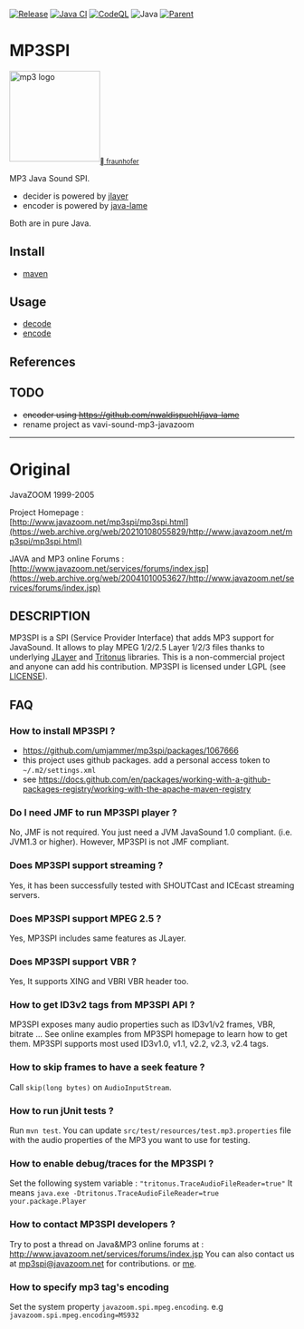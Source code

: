 [![Release](https://jitpack.io/v/umjammer/mp3spi.svg)](https://jitpack.io/#umjammer/mp3spi)
[![Java CI](https://github.com/umjammer/mp3spi/actions/workflows/maven.yml/badge.svg)](https://github.com/umjammer/mp3spi/actions/workflows/maven.yml)
[![CodeQL](https://github.com/umjammer/mp3spi/actions/workflows/codeql-analysis.yml/badge.svg)](https://github.com/umjammer/mp3spi/actions/workflows/codeql-analysis.yml)
![Java](https://img.shields.io/badge/Java-17-b07219)
[![Parent](https://img.shields.io/badge/Parent-vavi--sound--sandbox-pink)](https://github.com/umjammer/vavi-sound-sandbox)

# MP3SPI

<img alt="mp3 logo" src="https://github.com/umjammer/mp3spi/assets/493908/b718b78d-15c6-4356-a5ca-fca63ad7ffcb" width=160 /><sub><a href="https://www.iis.fraunhofer.de/de/ff/amm/unterhaltungselektronik/mp3.html">🅮 fraunhofer</a></sub>

MP3 Java Sound SPI.

- decider is powered by [jlayer](https://github.com/umjammer/jlayer)
- encoder is powered by [java-lame](https://github.com/nwaldispuehl/java-lame)

Both are in pure Java.

## Install

 * [maven](https://jitpack.io/#umjammer/mp3spi)

## Usage

 * [decode](src/test/java/Test3.java)
 * [encode](src/test/java/Test4.java)

## References

## TODO

 * ~~encoder using https://github.com/nwaldispuehl/java-lame~~
 * rename project as vavi-sound-mp3-javazoom

----

# Original

JavaZOOM 1999-2005

Project Homepage :<br/>
[http://www.javazoom.net/mp3spi/mp3spi.html](https://web.archive.org/web/20210108055829/http://www.javazoom.net/mp3spi/mp3spi.html)

JAVA and MP3 online Forums :<br/>
[http://www.javazoom.net/services/forums/index.jsp](https://web.archive.org/web/20041010053627/http://www.javazoom.net/services/forums/index.jsp)

## DESCRIPTION

MP3SPI is a SPI (Service Provider Interface) that adds MP3 support for JavaSound.
It allows to play MPEG 1/2/2.5 Layer 1/2/3 files thanks to underlying [JLayer](https://github.com/umjammer/jlayer)
and [Tritonus](https://github.com/umjammer/tritonus) libraries. This is a non-commercial project and anyone can add his
contribution. MP3SPI is licensed under LGPL (see [LICENSE](LICENSE.txt)).


## FAQ

### How to install MP3SPI ?

 * https://github.com/umjammer/mp3spi/packages/1067666
 * this project uses github packages. add a personal access token to `~/.m2/settings.xml`
 * see https://docs.github.com/en/packages/working-with-a-github-packages-registry/working-with-the-apache-maven-registry

### Do I need JMF to run MP3SPI player ?

  No, JMF is not required. You just need a JVM JavaSound 1.0 compliant.
  (i.e. JVM1.3 or higher). However, MP3SPI is not JMF compliant.

### Does MP3SPI support streaming ?

  Yes, it has been successfully tested with SHOUTCast and ICEcast streaming servers.

### Does MP3SPI support MPEG 2.5 ?

  Yes, MP3SPI includes same features as JLayer.

### Does MP3SPI support VBR ?

  Yes, It supports XING and VBRI VBR header too.

### How to get ID3v2 tags from MP3SPI API ?

  MP3SPI exposes many audio properties such as ID3v1/v2 frames, VBR, bitrate ...
  See online examples from MP3SPI homepage to learn how to get them.
  MP3SPI supports most used ID3v1.0, v1.1, v2.2, v2.3, v2.4 tags.

### How to skip frames to have a seek feature ?

  Call `skip(long bytes)` on `AudioInputStream`.

### How to run jUnit tests ?

  Run `mvn test`. You can update `src/test/resources/test.mp3.properties` file
  with the audio properties of the MP3 you want to use for testing.

### How to enable debug/traces for the MP3SPI ?

  Set the following system variable : `"tritonus.TraceAudioFileReader=true"`
  It means `java.exe -Dtritonus.TraceAudioFileReader=true your.package.Player`

### How to contact MP3SPI developers ?

  Try to post a thread on Java&MP3 online forums at :
  http://www.javazoom.net/services/forums/index.jsp
  You can also contact us at mp3spi@javazoom.net for contributions.
  or [me](https://github.com/umjammer/mp3spi/issues).

### How to specify mp3 tag's encoding

  Set the system property `javazoom.spi.mpeg.encoding`. e.g `javazoom.spi.mpeg.encoding=MS932`